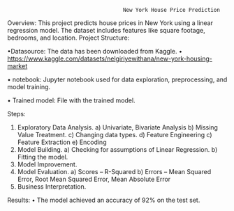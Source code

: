                                          New York House Price Prediction
Overview:
This project predicts house prices in New York using a linear regression model. The dataset includes features like square footage, bedrooms, and location.
Project Structure:

•Datasource: The data has been downloaded from Kaggle.
•	https://www.kaggle.com/datasets/nelgiriyewithana/new-york-housing-market

•	notebook: Jupyter notebook used for data exploration, preprocessing, and model training.

•	Trained model: File with the trained model.

Steps:
1)	Exploratory Data Analysis.
a) Univariate, Bivariate Analysis
b) Missing Value Treatment.
c) Changing data types.
d) Feature Engineering
c) Feature Extraction
e) Encoding
2)	Model Building.
a) Checking for assumptions of Linear Regression.
b) Fitting the model.
3)	Model Improvement.
4)	Model Evaluation.
a) Scores – R-Squared
b) Errors – Mean Squared Error, Root Mean Squared Error, Mean Absolute Error
5)	Business Interpretation.


Results:
•	The model achieved an accuracy of 92% on the test set.


